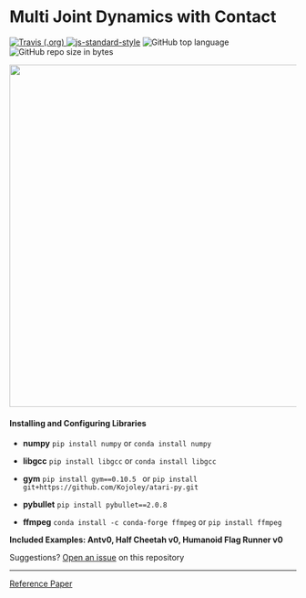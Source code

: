 # Multi Joint Dynamics with Contact
<a href="https://travis-ci.org/abhinavkavuri/MuJoCo-locomotion-benchmark-using-ARS"><img alt="Travis (.org)" src="https://img.shields.io/travis/abhinavkavuri/MuJoCo-locomotion-benchmark-using-ARS.svg?color=blue&logo=github&logoColor=yellow"> </a> [![js-standard-style](https://img.shields.io/badge/code%20style-standard-brightgreen.svg)](https://pybullet.org/wordpress/) <img alt="GitHub top language" src="https://img.shields.io/github/languages/top/abhinavkavuri/MuJoCo-locomotion-benchmark-using-ARS.svg"> <img alt="GitHub repo size in bytes" src="https://img.shields.io/github/repo-size/abhinavkavuri/MuJoCo-locomotion-benchmark-using-ARS.svg?color=red&style=flat-square">

<div align="center">
    <img src="https://i.postimg.cc/W3bP604g/Screenshot-98.png" width="600px"</img> 
</div>

#### Installing and Configuring Libraries

- **numpy**    `pip install numpy` or `conda install numpy`

- **libgcc**   `pip install libgcc` or `conda install libgcc`

- **gym**      `pip install gym==0.10.5 ` or `pip install git+https://github.com/Kojoley/atari-py.git`

- **pybullet** `pip install pybullet==2.0.8 `

- **ffmpeg**   `conda install -c conda-forge ffmpeg` or `pip install ffmpeg`

 
**Included Examples: Antv0, Half Cheetah v0, Humanoid Flag Runner v0**

Suggestions? [Open an issue](http://github.com/abhinavkavuri/MuJoCo-locomotion-benchmark-using-ARS/issues/new) on this repository

---

[Reference Paper](https://arxiv.org/pdf/1803.07055.pdf)


